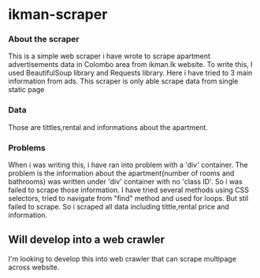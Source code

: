 # ikman-scraper

### About the scraper
This is a simple web scraper i have wrote to scrape apartment advertisements data in Colombo area from ikman.lk website.
To write this, I used BeautifulSoup library and Requests library. 
Here i have tried to 3 main information from ads. 
This scraper is only able scrape data from single static page

### Data
Those are tittles,rental and informations about the apartment.

### Problems
When i was writing this, i have ran into problem with a 'div' container. The problem is the information about the apartment(number of rooms and bathrooms) was written under 'div' container with no 'class ID'. So i was failed to scrape those information. I have tried several methods using CSS selectors, tried to navigate from "find" method and used for loops. But stil failed to scrape. So i scraped all data including tittle,rental price and information.

## Will develop into a web crawler
I'm looking to develop this into web crawler that can scrape multipage across website.
